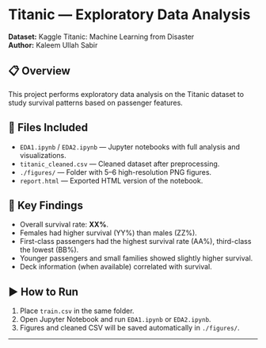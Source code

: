 # Titanic — Exploratory Data Analysis

**Dataset:** Kaggle Titanic: Machine Learning from Disaster  
**Author:** Kaleem Ullah Sabir  

## 📋 Overview
This project performs exploratory data analysis on the Titanic dataset to study survival patterns based on passenger features.

## 📂 Files Included
- `EDA1.ipynb` / `EDA2.ipynb` — Jupyter notebooks with full analysis and visualizations.
- `titanic_cleaned.csv` — Cleaned dataset after preprocessing.
- `./figures/` — Folder with 5–6 high-resolution PNG figures.
- `report.html` — Exported HTML version of the notebook.

## 🔑 Key Findings
- Overall survival rate: **XX%**.
- Females had higher survival (YY%) than males (ZZ%).  
- First-class passengers had the highest survival rate (AA%), third-class the lowest (BB%).  
- Younger passengers and small families showed slightly higher survival.  
- Deck information (when available) correlated with survival.

## ▶️ How to Run
1. Place `train.csv` in the same folder.
2. Open Jupyter Notebook and run `EDA1.ipynb` or `EDA2.ipynb`.
3. Figures and cleaned CSV will be saved automatically in `./figures/`.

---
